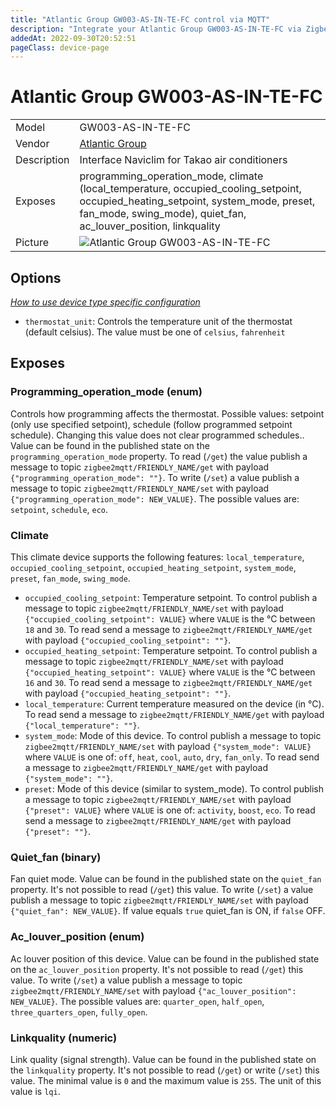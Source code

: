 ```yaml
---
title: "Atlantic Group GW003-AS-IN-TE-FC control via MQTT"
description: "Integrate your Atlantic Group GW003-AS-IN-TE-FC via Zigbee2MQTT with whatever smart home infrastructure you are using without the vendor's bridge or gateway."
addedAt: 2022-09-30T20:52:51
pageClass: device-page
---
```


<!-- !!!! -->
<!-- ATTENTION: This file is auto-generated through docgen! -->
<!-- You can only edit the "Notes"-Section between the two comment lines "Notes BEGIN" and "Notes END". -->
<!-- Do not use h1 or h2 heading within "## Notes"-Section. -->
<!-- !!!! -->

# Atlantic Group GW003-AS-IN-TE-FC

|     |     |
|-----|-----|
| Model | GW003-AS-IN-TE-FC  |
| Vendor  | [Atlantic Group](/supported-devices/#v=Atlantic%20Group)  |
| Description | Interface Naviclim for Takao air conditioners |
| Exposes | programming_operation_mode, climate (local_temperature, occupied_cooling_setpoint, occupied_heating_setpoint, system_mode, preset, fan_mode, swing_mode), quiet_fan, ac_louver_position, linkquality |
| Picture | ![Atlantic Group GW003-AS-IN-TE-FC](https://www.zigbee2mqtt.io/images/devices/GW003-AS-IN-TE-FC.jpg) |


<!-- Notes BEGIN: You can edit here. Add "## Notes" headline if not already present. -->


<!-- Notes END: Do not edit below this line -->


## Options
*[How to use device type specific configuration](../guide/configuration/devices-groups.md#specific-device-options)*

* `thermostat_unit`: Controls the temperature unit of the thermostat (default celsius). The value must be one of `celsius`, `fahrenheit`


## Exposes

### Programming_operation_mode (enum)
Controls how programming affects the thermostat. Possible values: setpoint (only use specified setpoint), schedule (follow programmed setpoint schedule). Changing this value does not clear programmed schedules..
Value can be found in the published state on the `programming_operation_mode` property.
To read (`/get`) the value publish a message to topic `zigbee2mqtt/FRIENDLY_NAME/get` with payload `{"programming_operation_mode": ""}`.
To write (`/set`) a value publish a message to topic `zigbee2mqtt/FRIENDLY_NAME/set` with payload `{"programming_operation_mode": NEW_VALUE}`.
The possible values are: `setpoint`, `schedule`, `eco`.

### Climate 
This climate device supports the following features: `local_temperature`, `occupied_cooling_setpoint`, `occupied_heating_setpoint`, `system_mode`, `preset`, `fan_mode`, `swing_mode`.
- `occupied_cooling_setpoint`: Temperature setpoint. To control publish a message to topic `zigbee2mqtt/FRIENDLY_NAME/set` with payload `{"occupied_cooling_setpoint": VALUE}` where `VALUE` is the °C between `18` and `30`. To read send a message to `zigbee2mqtt/FRIENDLY_NAME/get` with payload `{"occupied_cooling_setpoint": ""}`.
- `occupied_heating_setpoint`: Temperature setpoint. To control publish a message to topic `zigbee2mqtt/FRIENDLY_NAME/set` with payload `{"occupied_heating_setpoint": VALUE}` where `VALUE` is the °C between `16` and `30`. To read send a message to `zigbee2mqtt/FRIENDLY_NAME/get` with payload `{"occupied_heating_setpoint": ""}`.
- `local_temperature`: Current temperature measured on the device (in °C). To read send a message to `zigbee2mqtt/FRIENDLY_NAME/get` with payload `{"local_temperature": ""}`.
- `system_mode`: Mode of this device. To control publish a message to topic `zigbee2mqtt/FRIENDLY_NAME/set` with payload `{"system_mode": VALUE}` where `VALUE` is one of: `off`, `heat`, `cool`, `auto`, `dry`, `fan_only`. To read send a message to `zigbee2mqtt/FRIENDLY_NAME/get` with payload `{"system_mode": ""}`.
- `preset`: Mode of this device (similar to system_mode). To control publish a message to topic `zigbee2mqtt/FRIENDLY_NAME/set` with payload `{"preset": VALUE}` where `VALUE` is one of: `activity`, `boost`, `eco`. To read send a message to `zigbee2mqtt/FRIENDLY_NAME/get` with payload `{"preset": ""}`.

### Quiet_fan (binary)
Fan quiet mode.
Value can be found in the published state on the `quiet_fan` property.
It's not possible to read (`/get`) this value.
To write (`/set`) a value publish a message to topic `zigbee2mqtt/FRIENDLY_NAME/set` with payload `{"quiet_fan": NEW_VALUE}`.
If value equals `true` quiet_fan is ON, if `false` OFF.

### Ac_louver_position (enum)
Ac louver position of this device.
Value can be found in the published state on the `ac_louver_position` property.
It's not possible to read (`/get`) this value.
To write (`/set`) a value publish a message to topic `zigbee2mqtt/FRIENDLY_NAME/set` with payload `{"ac_louver_position": NEW_VALUE}`.
The possible values are: `quarter_open`, `half_open`, `three_quarters_open`, `fully_open`.

### Linkquality (numeric)
Link quality (signal strength).
Value can be found in the published state on the `linkquality` property.
It's not possible to read (`/get`) or write (`/set`) this value.
The minimal value is `0` and the maximum value is `255`.
The unit of this value is `lqi`.

